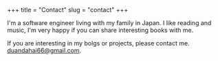 +++
title = "Contact"
slug = "contact"
+++

I'm a software engineer living with my family in Japan.
I like reading and music, I'm very happy if you can share interesting books with me.

If you are interesting in my bolgs or projects, please contact me.
duandahai66@gmail.com.